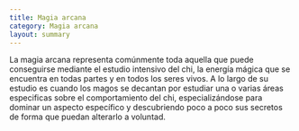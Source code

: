 ```yaml
---
title: Magia arcana
category: Magia arcana
layout: summary
---
```


La magia arcana representa comúnmente toda aquella que puede conseguirse mediante el estudio intensivo del chi, la energía mágica que se encuentra en todas partes y en todos los seres vivos. A lo largo de su estudio es cuando los magos se decantan por estudiar una o varias áreas especificas sobre el comportamiento del chi, especializándose para dominar un aspecto específico y descubriendo poco a poco sus secretos de forma que puedan alterarlo a voluntad.
